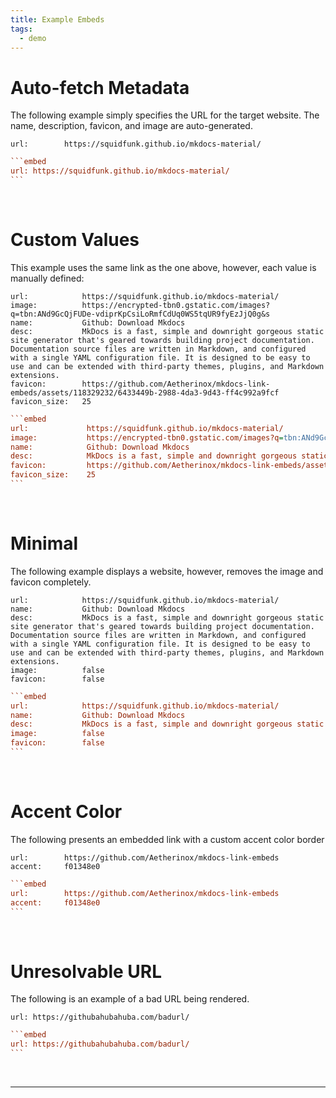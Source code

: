 ```yaml
---
title: Example Embeds
tags:
  - demo
---
```


# Auto-fetch Metadata
The following example simply specifies the URL for the target website. The name, description, favicon, and image are auto-generated.

```embed
url:        https://squidfunk.github.io/mkdocs-material/
```

````ini
```embed
url: https://squidfunk.github.io/mkdocs-material/
```
````

<br />

# Custom Values
This example uses the same link as the one above, however, each value is manually defined:

```embed
url:            https://squidfunk.github.io/mkdocs-material/
image:          https://encrypted-tbn0.gstatic.com/images?q=tbn:ANd9GcQjFUDe-vdiprKpCsiLoRmfCdUq0WS5tqUR9fyEzJjQ0g&s
name:           Github: Download Mkdocs
desc:           MkDocs is a fast, simple and downright gorgeous static site generator that's geared towards building project documentation. Documentation source files are written in Markdown, and configured with a single YAML configuration file. It is designed to be easy to use and can be extended with third-party themes, plugins, and Markdown extensions.
favicon:        https://github.com/Aetherinox/mkdocs-link-embeds/assets/118329232/6433449b-2988-4da3-9d43-ff4c992a9fcf
favicon_size:   25
```

```` ini
```embed
url:             https://squidfunk.github.io/mkdocs-material/
image:           https://encrypted-tbn0.gstatic.com/images?q=tbn:ANd9GcQjFUDe-vdiprKpCsiLoRmfCdUq0WS5tqUR9fyEzJjQ0g&s
name:            Github: Download Mkdocs
desc:            MkDocs is a fast, simple and downright gorgeous static site generator that's geared towards building project documentation. Documentation source files are written in Markdown, and configured with a single YAML configuration file. It is designed to be easy to use and can be extended with third-party themes, plugins, and Markdown extensions.
favicon:         https://github.com/Aetherinox/mkdocs-link-embeds/assets/118329232/6433449b-2988-4da3-9d43-ff4c992a9fcf
favicon_size:    25
```
````

<br />

# Minimal
The following example displays a website, however, removes the image and favicon completely.

```embed
url:            https://squidfunk.github.io/mkdocs-material/
name:           Github: Download Mkdocs
desc:           MkDocs is a fast, simple and downright gorgeous static site generator that's geared towards building project documentation. Documentation source files are written in Markdown, and configured with a single YAML configuration file. It is designed to be easy to use and can be extended with third-party themes, plugins, and Markdown extensions.
image:          false
favicon:        false
```

````ini
```embed
url:            https://squidfunk.github.io/mkdocs-material/
name:           Github: Download Mkdocs
desc:           MkDocs is a fast, simple and downright gorgeous static site generator that's geared towards building project documentation. Documentation source files are written in Markdown, and configured with a single YAML configuration file. It is designed to be easy to use and can be extended with third-party themes, plugins, and Markdown extensions.
image:          false
favicon:        false
```
````

<br />

# Accent Color
The following presents an embedded link with a custom accent color border

```embed
url:        https://github.com/Aetherinox/mkdocs-link-embeds
accent:     f01348e0
```

````ini
```embed
url:        https://github.com/Aetherinox/mkdocs-link-embeds
accent:     f01348e0
```
````

<br />

# Unresolvable URL
The following is an example of a bad URL being rendered.

```embed
url: https://githubahubahuba.com/badurl/
```

````ini
```embed
url: https://githubahubahuba.com/badurl/
```
````

<br />

---

<br />